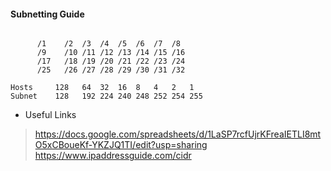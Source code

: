 #### Subnetting Guide

```

	  /1	/2	/3	/4	/5	/6	/7	/8
	  /9	/10	/11	/12	/13	/14	/15	/16
	  /17	/18	/19	/20	/21	/22	/23	/24
	  /25	/26	/27	/28	/29	/30	/31	/32
								
Hosts	  128	64	32	16	8	4	2	1
Subnet	  128	192	224	240	248	252	254	255

```


* Useful Links
> https://docs.google.com/spreadsheets/d/1LaSP7rcfUjrKFreaIETLI8mtO5xCBoueKf-YKZJQ1TI/edit?usp=sharing
> https://www.ipaddressguide.com/cidr
